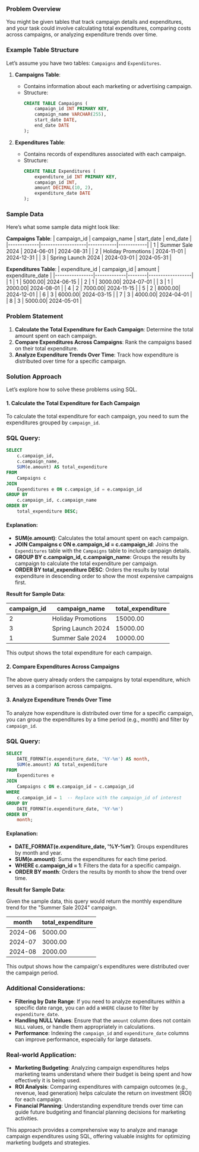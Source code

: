### Problem Overview

You might be given tables that track campaign details and expenditures, and your task could involve calculating total expenditures, comparing costs across campaigns, or analyzing expenditure trends over time.

### Example Table Structure

Let’s assume you have two tables: `Campaigns` and `Expenditures`.

1. **Campaigns Table**:
    - Contains information about each marketing or advertising campaign.
    - Structure:
      ```sql
      CREATE TABLE Campaigns (
          campaign_id INT PRIMARY KEY,
          campaign_name VARCHAR(255),
          start_date DATE,
          end_date DATE
      );
      ```

2. **Expenditures Table**:
    - Contains records of expenditures associated with each campaign.
    - Structure:
      ```sql
      CREATE TABLE Expenditures (
          expenditure_id INT PRIMARY KEY,
          campaign_id INT,
          amount DECIMAL(10, 2),
          expenditure_date DATE
      );
      ```

### Sample Data

Here’s what some sample data might look like:

**Campaigns Table**:
| campaign_id | campaign_name     | start_date | end_date   |
|-------------|-------------------|------------|------------|
| 1           | Summer Sale 2024   | 2024-06-01 | 2024-08-31 |
| 2           | Holiday Promotions | 2024-11-01 | 2024-12-31 |
| 3           | Spring Launch 2024 | 2024-03-01 | 2024-05-31 |

**Expenditures Table**:
| expenditure_id | campaign_id | amount | expenditure_date |
|----------------|-------------|--------|------------------|
| 1              | 1           | 5000.00| 2024-06-15       |
| 2              | 1           | 3000.00| 2024-07-01       |
| 3              | 1           | 2000.00| 2024-08-01       |
| 4              | 2           | 7000.00| 2024-11-15       |
| 5              | 2           | 8000.00| 2024-12-01       |
| 6              | 3           | 6000.00| 2024-03-15       |
| 7              | 3           | 4000.00| 2024-04-01       |
| 8              | 3           | 5000.00| 2024-05-01       |

### Problem Statement

1. **Calculate the Total Expenditure for Each Campaign**: Determine the total amount spent on each campaign.
2. **Compare Expenditures Across Campaigns**: Rank the campaigns based on their total expenditure.
3. **Analyze Expenditure Trends Over Time**: Track how expenditure is distributed over time for a specific campaign.

### Solution Approach

Let’s explore how to solve these problems using SQL.

#### 1. **Calculate the Total Expenditure for Each Campaign**

To calculate the total expenditure for each campaign, you need to sum the expenditures grouped by `campaign_id`.

### SQL Query:

```sql
SELECT
    c.campaign_id,
    c.campaign_name,
    SUM(e.amount) AS total_expenditure
FROM
    Campaigns c
JOIN
    Expenditures e ON c.campaign_id = e.campaign_id
GROUP BY
    c.campaign_id, c.campaign_name
ORDER BY
    total_expenditure DESC;
```

#### Explanation:

- **SUM(e.amount)**: Calculates the total amount spent on each campaign.
- **JOIN Campaigns c ON e.campaign_id = c.campaign_id**: Joins the `Expenditures` table with the `Campaigns` table to include campaign details.
- **GROUP BY c.campaign_id, c.campaign_name**: Groups the results by campaign to calculate the total expenditure per campaign.
- **ORDER BY total_expenditure DESC**: Orders the results by total expenditure in descending order to show the most expensive campaigns first.

**Result for Sample Data**:

| campaign_id | campaign_name     | total_expenditure |
|-------------|-------------------|-------------------|
| 2           | Holiday Promotions| 15000.00          |
| 3           | Spring Launch 2024| 15000.00          |
| 1           | Summer Sale 2024  | 10000.00          |

This output shows the total expenditure for each campaign.

#### 2. **Compare Expenditures Across Campaigns**

The above query already orders the campaigns by total expenditure, which serves as a comparison across campaigns.

#### 3. **Analyze Expenditure Trends Over Time**

To analyze how expenditure is distributed over time for a specific campaign, you can group the expenditures by a time period (e.g., month) and filter by `campaign_id`.

### SQL Query:

```sql
SELECT
    DATE_FORMAT(e.expenditure_date, '%Y-%m') AS month,
    SUM(e.amount) AS total_expenditure
FROM
    Expenditures e
JOIN
    Campaigns c ON e.campaign_id = c.campaign_id
WHERE
    c.campaign_id = 1  -- Replace with the campaign_id of interest
GROUP BY
    DATE_FORMAT(e.expenditure_date, '%Y-%m')
ORDER BY
    month;
```

#### Explanation:

- **DATE_FORMAT(e.expenditure_date, '%Y-%m')**: Groups expenditures by month and year.
- **SUM(e.amount)**: Sums the expenditures for each time period.
- **WHERE c.campaign_id = 1**: Filters the data for a specific campaign.
- **ORDER BY month**: Orders the results by month to show the trend over time.

**Result for Sample Data**:

Given the sample data, this query would return the monthly expenditure trend for the "Summer Sale 2024" campaign.

| month     | total_expenditure |
|-----------|-------------------|
| 2024-06   | 5000.00           |
| 2024-07   | 3000.00           |
| 2024-08   | 2000.00           |

This output shows how the campaign's expenditures were distributed over the campaign period.

### Additional Considerations:

- **Filtering by Date Range**: If you need to analyze expenditures within a specific date range, you can add a `WHERE` clause to filter by `expenditure_date`.
- **Handling NULL Values**: Ensure that the `amount` column does not contain `NULL` values, or handle them appropriately in calculations.
- **Performance**: Indexing the `campaign_id` and `expenditure_date` columns can improve performance, especially for large datasets.

### Real-world Application:

- **Marketing Budgeting**: Analyzing campaign expenditures helps marketing teams understand where their budget is being spent and how effectively it is being used.
- **ROI Analysis**: Comparing expenditures with campaign outcomes (e.g., revenue, lead generation) helps calculate the return on investment (ROI) for each campaign.
- **Financial Planning**: Understanding expenditure trends over time can guide future budgeting and financial planning decisions for marketing activities.

This approach provides a comprehensive way to analyze and manage campaign expenditures using SQL, offering valuable insights for optimizing marketing budgets and strategies.